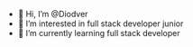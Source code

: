 - 👋 Hi, I’m @Diodver
- 👀 I’m interested in full stack developer junior
- 🌱 I’m currently learning full stack developer

<!---
Diodver/Diodver is a ✨ special ✨ repository because its `README.md` (this file) appears on your GitHub profile.
You can click the Preview link to take a look at your changes.
--->
